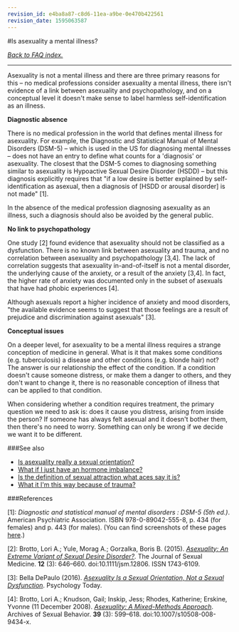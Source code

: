 ```yaml
---
revision_id: e4ba8a87-c8d6-11ea-a9be-0e470b422561
revision_date: 1595063587
---
```


#Is asexuality a mental illness?

[*Back to FAQ index.*](https://www.reddit.com/r/asexuality/wiki/faq)

---

Asexuality is not a mental illness and there are three primary reasons for this – no medical professions consider asexuality a mental illness, there isn't evidence of a link between asexuality and psychopathology, and on a conceptual level it doesn't make sense to label harmless self-identification as an illness.

**Diagnostic absence**

There is no medical profession in the world that defines mental illness for asexuality. For example, the Diagnostic and Statistical Manual of Mental Disorders (DSM-5) – which is used in the US for diagnosing mental illnesses – does not have an entry to define what counts for a 'diagnosis' or asexuality. The closest that the  DSM-5 comes to diagnosing something similar to asexuality is Hypoactive Sexual Desire Disorder (HSDD) – but this diagnosis explicitly requires that "if a low desire is better explained by self-identification as asexual, then a diagnosis of [HSDD or arousal disorder] is not made" [1].

In the absence of the medical profession diagnosing asexuality as an illness, such a diagnosis should also be avoided by the general public.

**No link to psychopathology**

One study [2] found evidence that asexuality should not be classified as a dysfunction. There is no known link between asexuality and trauma, and no correlation between asexuality and psychopathology [3,4]. The lack of correlation suggests that asexuality in-and-of-itself is not a mental disorder, the underlying cause of the anxiety, or a result of the anxiety [3,4]. In fact, the higher rate of anxiety was documented only in the subset of asexuals that have had phobic experiences [4].

Although asexuals report a higher incidence of anxiety and mood disorders, "the available evidence seems to suggest that those feelings are a result of prejudice and discrimination against asexuals" [3].

**Conceptual issues**

On a deeper level, for asexuality to be a mental illness requires a strange conception of medicine in general. What is it that makes some conditions (e.g. tuberculosis) a disease and other conditions (e.g. blonde hair) not? The answer is our relationship the effect of the condition. If a condition doesn't cause someone distress, or make them a danger to others, and they don't want to change it, there is no reasonable conception of illness that can be applied to that condition.

When considering whether a condition requires treatment, the primary question we need to ask is: does it cause you distress, arising from inside the person? If someone has always felt asexual and it doesn't bother them, then there's no need to worry. Something can only be wrong if we decide we want it to be different.

###See also

* [Is asexuality really a sexual orientation?](https://www.reddit.com/r/asexuality/wiki/faq/is_asexuality_an_orientation)
* [What if I just have an hormone imbalance?](https://www.reddit.com/r/asexuality/wiki/faq/is_it_a_hormone_imbalance)
* [Is the definition of sexual attraction what aces say it is?](https://www.reddit.com/r/asexuality/wiki/faq/is_that_what_sexual_attraction_is)
* [What it I'm this way because of trauma?](https://www.reddit.com/r/asexuality/wiki/faq/is_it_just_trauma)

###References

[1]: *Diagnostic and statistical manual of mental disorders : DSM-5 (5th ed.)*. American Psychiatric Association. ISBN 978-0-89042-555-8, p. 434 (for females) and p. 443 (for males). (You can find screenshots of these pages [here](https://www.asexualityarchive.com/asexuality-in-the-dsm-5/).)

[2]: Brotto, Lori A.; Yule, Morag A.; Gorzalka, Boris B. (2015). [*Asexuality: An Extreme Variant of Sexual Desire Disorder?*](https://med-fom-brotto.sites.olt.ubc.ca/files/2014/12/Yule-Brotto-Gorzalka-2014-Biological-Markers-1.pdf). The Journal of Sexual Medicine. **12** (3): 646–660. doi:10.1111/jsm.12806. ISSN 1743-6109.

[3]: Bella DePaulo (2016). [*Asexuality Is a Sexual Orientation, Not a Sexual Dysfunction*](https://www.psychologytoday.com/us/blog/living-single/201609/asexuality-is-sexual-orientation-not-sexual-dysfunction). Psychology Today.

[4]: Brotto, Lori A.; Knudson, Gail; Inskip, Jess; Rhodes, Katherine; Erskine, Yvonne (11 December 2008). [*Asexuality: A Mixed-Methods Approach*](https://www.semanticscholar.org/paper/Asexuality%3A-a-mixed-methods-approach.-Brotto-Knudson/26d40d31f8336710b5c18b9131ff3a2d268b2f38). Archives of Sexual Behavior. **39** (3): 599–618. doi:10.1007/s10508-008-9434-x.